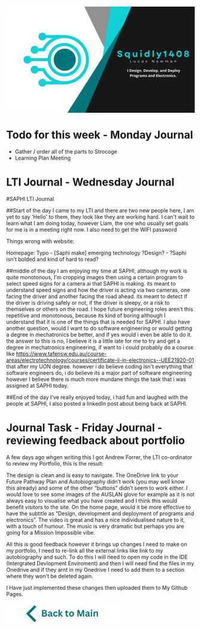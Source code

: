 ![Header](https://raw.githubusercontent.com/Squidly1408/Journals-Term-1-2024/main/title.png
)
# Todo for this week - Monday Journal
- Gather / order all of the parts to Strocoge
- Learning Plan Meeting

# LTI Journal - Wednesday Journal
#SAPHI LTI Journal

##Start of the day
I came to my LTI and there are two new people here, I am yet to say 'Hello' to them, they look like they are working hard.
I can't wait to learn what I am doing today, however Liam, the one who usually set goals for me is in a meeting right now. I also need to get the WIFI password 


Things wrong with website:

Homepage:
Typo - [Saphi make] emerging technology
?Design? - ?Saphi isn't bolded and kind of hard to read? 


##middle of the day
I am enjoying my time at SAPHI, although my work is quite monotonous, I'm cropping images then using a certain program to select speed signs for a camera ai that SAPHI is making. its meant to understand speed signs and how the driver is acting via two cameras, one facing the driver and another facing the road ahead. its meant to detect if the driver is driving safely or not, if the driver is sleepy, or a risk to themselves or others on the road. I hope future engineering roles aren't this repetitive and monotonous, because its kind of boring although I understand that it is one of the things that is needed for SAPHI. 
I also have another question, would I want to do software engineering or would getting a degree in mechatronics be better, and if yes would i even be able to do it. the answer to this is no, I believe it is a little late for me to try and get a degree in mechatronics engineering, if want to i could probably do a course like https://www.tafensw.edu.au/course-areas/electrotechnology/courses/certificate-ii-in-electronics--UEE21920-01 that after my UON degree. however i do believe coding isn't everything that software engineers do, i do believe its a major part of software engineering however I believe there is much more mundane things the task that i was assigned at SAPHI today.

##End of the day
I've really enjoyed today, i had fun and laughed with the people at SAPHI, I also posted a linkedIn post about being back at SAPHI.

# Journal Task - Friday Journal - reviewing feedback about portfolio

A few days ago whgen writing this I got Andrew Forrer, the LTI co-ordinator to review my Portfolio, this is the result:

The design is clean and is easy to navigate.
The OneDrive link to your Future Pathway Plan and Autobiography didn’t work (you may well know this already) and some of the other “buttons” didn’t seem to work either.
I would love to see some images of the AUSLAN glove for example as it is not always easy to visualise what you have created and I think this would benefit visitors to the site.
On the home page, would it be more effective to have the subtitle as “Design, development and deployment of programs and electronics”.
The video is great and has a nice individualised nature to it, with a touch of humour. The music is very dramatic but perhaps you are going for a Mission Impossible vibe.

All this is good feedback however it brings up changes I need to make on my portfolio, I need to re-link all the external links like link to my autobiography and such. To do this I will need to open my code in the IDE (Intergrated Devlopment Enviroment) and then I will need find the files in my Onedrive and if they arnt in my Onedrive I need to add them to a section where they won't be deleted again.

I Have just implemented these changes then uploaded them to My Github Pages.


[![back to main](https://raw.githubusercontent.com/Squidly1408/Journals-Term-2-2024/main/Back%20to%20Main.png)](https://github.com/Squidly1408/Journals-Term-2-2024/blob/main/Readme.md)